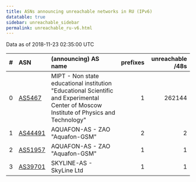 ```yaml
---
title: ASNs announcing unreachable networks in RU (IPv6)
datatable: true
sidebar: unreachable_sidebar
permalink: unreachable_ru-v6.html
---
```


Data as of 2018-11-23 02:35:00 UTC


<div class="datatable-begin"></div>

|   # | ASN                                    | (announcing) AS name                                                                                                                    |   prefixes |   unreachable /48s |
|----:|:---------------------------------------|:----------------------------------------------------------------------------------------------------------------------------------------|-----------:|-------------------:|
|   0 | [AS5467](unreachable_AS5467-v6.html)   | MIPT - Non state educational institution "Educational Scientific and Experimental Center of Moscow Institute of Physics and Technology" |          1 |             262144 |
|   1 | [AS44491](unreachable_AS44491-v6.html) | AQUAFON-AS - ZAO "Aquafon-GSM"                                                                                                          |          2 |                  2 |
|   2 | [AS51957](unreachable_AS51957-v6.html) | AQUAFON-AS - ZAO "Aquafon-GSM"                                                                                                          |          1 |                  1 |
|   3 | [AS39701](unreachable_AS39701-v6.html) | SKYLINE-AS - SkyLine Ltd                                                                                                                |          1 |                  1 |

<div class="datatable-end"></div>